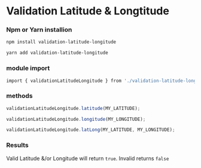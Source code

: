# Validation Latitude & Longtitude

### Npm or Yarn installion

```bash
npm install validation-latitude-longitude

yarn add validation-latitude-longitude
```

### module import

```bash
import { validationLatitudeLongitude } from './validation-latitude-longitude'
```

### methods

```js
validationLatitudeLongitude.latitude(MY_LATITUDE);

validationLatitudeLongitude.longitude(MY_LONGITUDE);

validationLatitudeLongitude.latLong(MY_LATITUDE, MY_LONGITUDE);
```

### Results

Valid Latitude &/or Longitude will return `true`.
Invalid returns `false`
